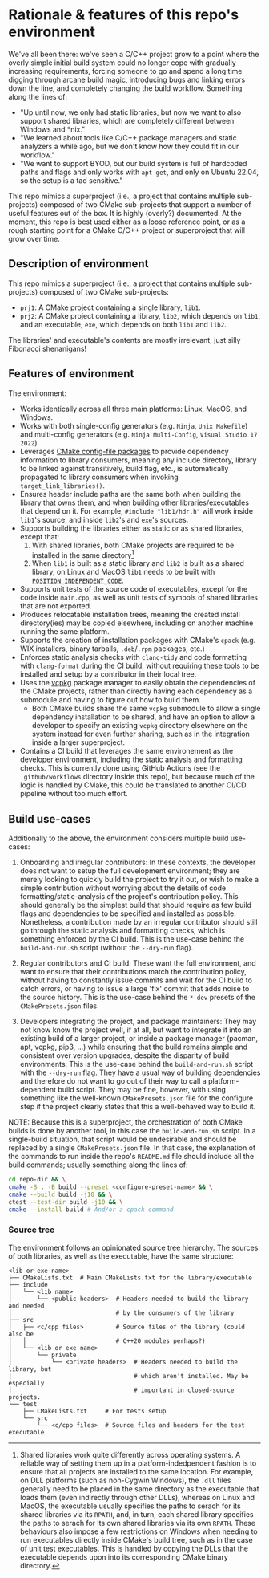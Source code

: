 # Rationale & features of this repo's environment

We've all been there: we've seen a C/C++ project grow to a point where the overly simple initial build system could no longer cope with gradually increasing requirements, forcing someone to go and spend a long time digging through arcane build magic, introducing bugs and linking errors down the line, and completely changing the build workflow. Something along the lines of:

- "Up until now, we only had static libraries, but now we want to also support shared libraries, which are completely different between Windows and *nix."
- "We learned about tools like C/C++ package managers and static analyzers a while ago, but we don't know how they could fit in our workflow."
- "We want to support BYOD, but our build system is full of hardcoded paths and flags and only works with `apt-get`, and only on Ubuntu 22.04, so the setup is a tad sensitive."

This repo mimics a superproject (i.e., a project that contains multiple sub-projects) composed of two CMake sub-projects that support a number of useful features out of the box. It is highly (overly?) documented. At the moment, this repo is best used either as a loose reference point, or as a rough starting point for a CMake C/C++ project or superproject that will grow over time.

## Description of environment

This repo mimics a superproject (i.e., a project that contains multiple sub-projects) composed of two CMake sub-projects:

- `prj1`: A CMake project containing a single library, `lib1`.
- `prj2`: A CMake project containing a library, `lib2`, which depends on `lib1`, and an executable, `exe`, which depends on both `lib1` and `lib2`.

The libraries' and executable's contents are mostly irrelevant; just silly Fibonacci shenanigans!

## Features of environment

The environment:
- Works identically across all three main platforms: Linux, MacOS, and Windows.
- Works with both single-config generators (e.g. `Ninja`, `Unix Makefile`) and multi-config generators (e.g. `Ninja Multi-Config`, `Visual Studio 17 2022`).
- Leverages [CMake config-file packages](https://cmake.org/cmake/help/latest/manual/cmake-packages.7.html#config-file-packages) to provide dependency information to library consumers, meaning any include directory, library to be linked against transitively, build flag, etc., is automatically propagated to library consumers when invoking `target_link_libraries()`.
- Ensures header include paths are the same both when building the library that owns them, and when building other libraries/executables that depend on it. For example, `#include "lib1/hdr.h"` will work inside `lib1`'s source, and inside `lib2`'s and `exe`'s sources.
- Supports building the libraries either as static or as shared libraries, except that:
    1. With shared libraries, both CMake projects are required to be installed in the same directory[^shared-libs-install]
	2. When `lib1` is built as a static library and `lib2` is built as a shared library, on Linux and MacOS `lib1` needs to be built with [`POSITION_INDEPENDENT_CODE`](https://cmake.org/cmake/help/latest/prop_tgt/POSITION_INDEPENDENT_CODE.html).
- Supports unit tests of the source code of executables, except for the code inside `main.cpp`, as well as unit tests of symbols of shared libraries that are not exported.
- Produces relocatable installation trees, meaning the created install directory(ies) may be copied elsewhere, including on another machine running the same platform.
- Supports the creation of installation packages with CMake's `cpack` (e.g. WIX installers, binary tarballs, `.deb`/`.rpm` packages, etc.)
- Enforces static analysis checks with `clang-tidy` and code formatting with `clang-format` during the CI build, without requiring these tools to be installed and setup by a contributor in their local tree.
- Uses the [vcpkg](https://vcpkg.io/en/) package manager to easily obtain the dependencies of the CMake projects, rather than directly having each dependency as a submodule and having to figure out how to build them.
	- Both CMake builds share the same `vcpkg` submodule to allow a single dependency installation to be shared, and have an option to allow a developer to specify an existing `vcpkg` directory elsewhere on the system instead for even further sharing, such as in the integration inside a larger superproject.
- Contains a CI build that leverages the same environement as the developer environment, including the static analysis and formatting checks. This is currently done using GitHub Actions (see the `.github/workflows` directory inside this repo), but because much of the logic is handled by CMake, this could be translated to another CI/CD pipeline without too much effort.

[^shared-libs-install]: Shared libraries work quite differently across operating systems. A reliable way of setting them up in a platform-indedpendent fashion is to ensure that all projects are installed to the same location.
  For example, on DLL platforms (such as non-Cygwin Windows), the `.dll` files generally need to be placed in the same directory as the executable that loads them (even indirectly through other DLLs), whereas on Linux and MacOS, the executable usually specifies the paths to serach for its shared libraries via its `RPATH`, and, in turn, each shared library specifies the paths to serach for its own shared libraries via its own `RPATH`.
  These behaviours also impose a few restrictions on Windows when needing to run executables directly inside CMake's build tree, such as in the case of unit test executables. This is handled by copying the DLLs that the executable depends upon into its corresponding CMake binary directory.

## Build use-cases

Additionally to the above, the environment considers multiple build use-cases:

1. Onboarding and irregular contributors: In these contexts, the developer does not want to setup the full development environment; they are merely looking to quickly build the project to try it out, or wish to make a simple contribution without worrying about the details of code formatting/static-analysis of the project's contribution policy. This should generally be the simplest build that should require as few build flags and dependencies to be specified and installed as possible. Nonetheless, a contribution made by an irregular contributor should still go through the static analysis and formatting checks, which is something enforced by the CI build. This is the use-case behind the `build-and-run.sh` script (without the `--dry-run` flag).

2. Regular contributors and CI build: These want the full environment, and want to ensure that their contributions match the contribution policy, without having to constantly issue commits and wait for the CI build to catch errors, or having to issue a large 'fix' commit that adds noise to the source history. This is the use-case behind the `*-dev` presets of the `CMakePresets.json` files.

3. Developers integrating the project, and package maintainers: They may not know know the project well, if at all, but want to integrate it into an existing build of a larger project, or inside a package manager (pacman, apt, vcpkg, pip3, ...) while ensuring that the build remains simple and consistent over version upgrades, despite the disparity of build environments. This is the use-case behind the `build-and-run.sh` script with the `--dry-run` flag. They have a usual way of building dependencies and therefore do not want to go out of their way to call a platform-dependent build script. They may be fine, however, with using something like the well-known `CMakePresets.json` file for the configure step if the project clearly states that this a well-behaved way to build it.

NOTE: Because this is a superproject, the orchestration of both CMake builds is done by another tool, in this case the `build-and-run.sh` script. In a single-build situation, that script would be undesirable and should be replaced by a single `CMakePresets.json` file. In that case, the explanation of the commands to run inside the repo's `README.md` file should include all the build commands; usually something along the lines of:

```bash
cd repo-dir && \
cmake -S . -B build --preset <configure-preset-name> && \
cmake --build build -j10 && \
ctest --test-dir build -j10 && \
cmake --install build # And/or a cpack command
```

### Source tree

The environment follows an opinionated source tree hierarchy. The sources of both libraries, as well as the executable, have the same structure:

```
<lib or exe name>
├── CMakeLists.txt  # Main CMakeLists.txt for the library/executable
├── include
│   └── <lib name>
│       └── <public headers>  # Headers needed to build the library and needed
│                             # by the consumers of the library
├── src
│   ├── <c/cpp files>         # Source files of the library (could also be
│   │                         # C++20 modules perhaps?)
│   └── <lib or exe name>
│       └── private
│           └── <private headers>  # Headers needed to build the library, but
│                                  # which aren't installed. May be especially
│                                  # important in closed-source projects.
└── test
    ├── CMakeLists.txt     # For tests setup
    └── src
        └── <c/cpp files>  # Source files and headers for the test executable
```
